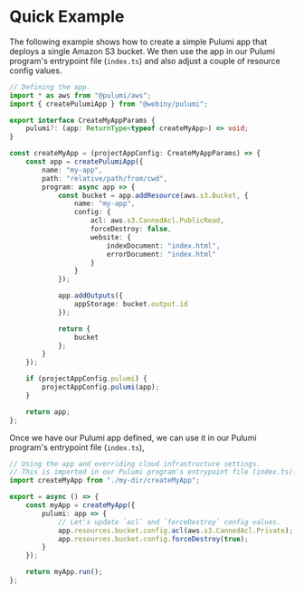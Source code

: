 # Quick Example

The following example shows how to create a simple Pulumi app that deploys a single Amazon S3 bucket. We then use the app in our Pulumi program's entrypoint file (`index.ts`) and also adjust a couple of resource config values.  

```ts
// Defining the app.
import * as aws from "@pulumi/aws";
import { createPulumiApp } from "@webiny/pulumi";

export interface CreateMyAppParams {
    pulumi?: (app: ReturnType<typeof createMyApp>) => void;
}

const createMyApp = (projectAppConfig: CreateMyAppParams) => {
    const app = createPulumiApp({
        name: "my-app",
        path: "relative/path/from/cwd",
        program: async app => {
            const bucket = app.addResource(aws.s3.Bucket, {
                name: "my-app",
                config: {
                    acl: aws.s3.CannedAcl.PublicRead,
                    forceDestroy: false,
                    website: {
                        indexDocument: "index.html",
                        errorDocument: "index.html"
                    }
                }
            });

            app.addOutputs({
                appStorage: bucket.output.id
            });

            return {
                bucket
            };
        }
    });

    if (projectAppConfig.pulumi) {
        projectAppConfig.pulumi(app);
    }

    return app;
};
```

Once we have our Pulumi app defined, we can use it in our Pulumi program's entrypoint file (`index.ts`),

```ts
// Using the app and overriding cloud infrastructure settings.
// This is imported in our Pulumi program's entrypoint file (index.ts).
import createMyApp from "./my-dir/createMyApp";

export = async () => {
    const myApp = createMyApp({
        pulumi: app => {
            // Let's update `acl` and `forceDestroy` config values.
            app.resources.bucket.config.acl(aws.s3.CannedAcl.Private);
            app.resources.bucket.config.forceDestroy(true);
        }
    });

    return myApp.run();
};

```
